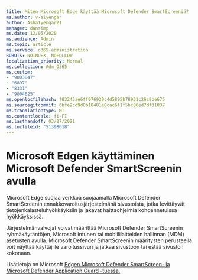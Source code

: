 ```yaml
---
title: Miten Microsoft Edge käyttää Microsoft Defender SmartScreeniä?
ms.author: v-aiyengar
author: AshaIyengar21
manager: dansimp
ms.date: 12/05/2020
ms.audience: Admin
ms.topic: article
ms.service: o365-administration
ROBOTS: NOINDEX, NOFOLLOW
localization_priority: Normal
ms.collection: Adm_O365
ms.custom:
- "9003847"
- "6897"
- "8331"
- "9004625"
ms.openlocfilehash: f03243ae6ff076920c4d5895b78931c26c9be675
ms.sourcegitcommit: 6bfe9cd9d0b18481e0cac6f1f5bc86ed7df31037
ms.translationtype: MT
ms.contentlocale: fi-FI
ms.lasthandoff: 03/27/2021
ms.locfileid: "51398618"
---
```

# <a name="how-microsoft-edge-uses-microsoft-defender-smartscreen"></a>Microsoft Edgen käyttäminen Microsoft Defender SmartScreenin avulla

Microsoft Edge suojaa verkkoa suojaamalla Microsoft Defender SmartScreenin ennakkovaroitusjärjestelmänä sivustoista, jotka levittäyvät tietojenkalasteluhyökkäyksiin ja jakavat haittaohjelmia kohdennetuissa hyökkäyksissä.

Järjestelmänvalvojat voivat määrittää Microsoft Defender SmartScreenin ryhmäkäytäntöjen, Microsoft Intunen tai mobiililaitteiden hallinnan (MDM) asetusten avulla. Microsoft Defender SmartScreenin määritysten perusteella voit näyttää käyttäjille varoitussivun ja jatkaa sivustoon tai estää sivuston kokonaan.

Lisätietoja on Microsoft [Edgen Microsoft Defender SmartScreen- ja](https://go.microsoft.com/fwlink/?linkid=2133081) [Microsoft Defender Application Guard -tuessa.](https://go.microsoft.com/fwlink/?linkid=2132839)